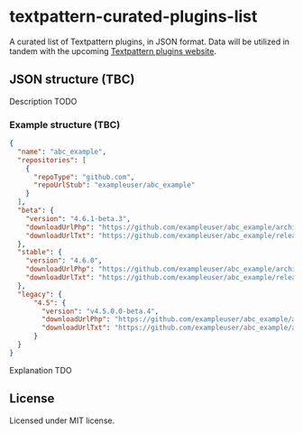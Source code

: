 # textpattern-curated-plugins-list

A curated list of Textpattern plugins, in JSON format. Data will be utilized in tandem with the upcoming [Textpattern plugins website](https://github.com/textpattern/textpattern-plugins-website).

## JSON structure (TBC)

Description TODO

### Example structure (TBC)

```JSON
{
  "name": "abc_example",
  "repositories": [
    {
      "repoType": "github.com",
      "repoUrlStub": "exampleuser/abc_example"
    }
  ],
  "beta": {
    "version": "4.6.1-beta.3",
    "downloadUrlPhp": "https://github.com/exampleuser/abc_example/archive/4.6.0-beta.1.zip",
    "downloadUrlTxt": "https://github.com/exampleuser/abc_example/releases/download/4.6.0-beta.3/abc_example_v4.6.0-beta.1_zip.txt"
  },
  "stable": {
    "version": "4.6.0",
    "downloadUrlPhp": "https://github.com/exampleuser/abc_example/archive/4.6.0.zip",
    "downloadUrlTxt": "https://github.com/exampleuser/abc_example/releases/download/4.6.0/abc_example_v4.6.0_zip.txt"
  },
  "legacy": {
      "4.5": {
        "version": "v4.5.0.0-beta.4",
        "downloadUrlPhp": "https://github.com/exampleuser/abc_example/archive/v4.5.0.0-beta.4.tar.gz",
        "downloadUrlTxt": "https://github.com/exampleuser/abc_example/archive/v4.5.0.0-beta.4.zip"
      }
  }
}
```

Explanation TDO

## License

Licensed under MIT license.
